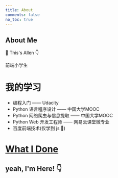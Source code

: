 ```yaml
---
title: About
comments: false
no_toc: true
---
```

## About Me

🤪 This's Allen 👇


前端小学生


# 我的学习

- 编程入门 —— Udacity
- Python 语言程序设计 —— 中国大学MOOC
- Python 网络爬虫与信息提取 —— 中国大学MOOC
- Python Web 开发工程师 —— 网易云课堂微专业
- 百度前端技术(仅学到 js 🤣)

# [What I Done](https://allentango.github.io/show2show/)

## yeah, I'm Here! 👇

<a href="https://github.com/AllenTango" target="_blank"><i class="fa fa-github-square fa-2x"></i></a> <a href="https://codepen.io/allentango/" target="_blank"><i class="fa fa-codepen fa-2x"></a> <a href="https://www.freecodecamp.org/allentango" target="_blank"><i class="fa fa-free-code-camp fa-2x"></a>
<!-- <a href="https://www.linkedin.com/in/lingjinlong007" target="_blank"><i class="fa fa-linkedin-square fa-2x"></i></a> -->
